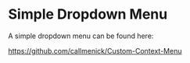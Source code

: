 # Simple Dropdown Menu

A simple dropdown menu can be found here:

<https://github.com/callmenick/Custom-Context-Menu>
